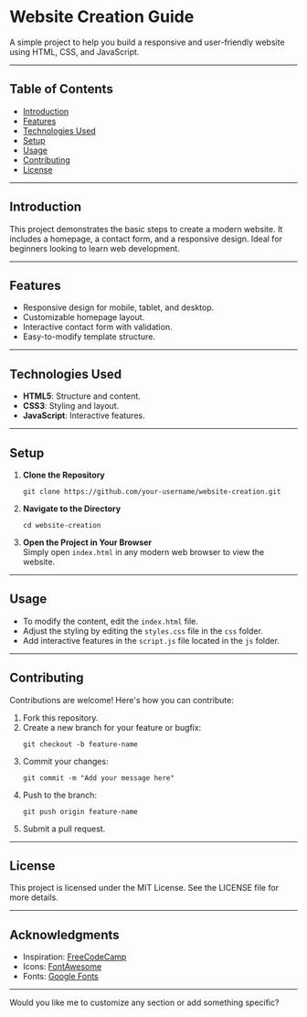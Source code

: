 
# **Website Creation Guide**

A simple project to help you build a responsive and user-friendly website using HTML, CSS, and JavaScript.

---

## **Table of Contents**
- [Introduction](#introduction)
- [Features](#features)
- [Technologies Used](#technologies-used)
- [Setup](#setup)
- [Usage](#usage)
- [Contributing](#contributing)
- [License](#license)

---

## **Introduction**
This project demonstrates the basic steps to create a modern website. It includes a homepage, a contact form, and a responsive design. Ideal for beginners looking to learn web development.

---

## **Features**
- Responsive design for mobile, tablet, and desktop.
- Customizable homepage layout.
- Interactive contact form with validation.
- Easy-to-modify template structure.

---

## **Technologies Used**
- **HTML5**: Structure and content.
- **CSS3**: Styling and layout.
- **JavaScript**: Interactive features.

---

## **Setup**
1. **Clone the Repository**  
   ```
   git clone https://github.com/your-username/website-creation.git
   ```
2. **Navigate to the Directory**  
   ```
   cd website-creation
   ```
3. **Open the Project in Your Browser**  
   Simply open `index.html` in any modern web browser to view the website.

---

## **Usage**
- To modify the content, edit the `index.html` file.
- Adjust the styling by editing the `styles.css` file in the `css` folder.
- Add interactive features in the `script.js` file located in the `js` folder.

---

## **Contributing**
Contributions are welcome! Here's how you can contribute:
1. Fork this repository.
2. Create a new branch for your feature or bugfix:  
   ```
   git checkout -b feature-name
   ```
3. Commit your changes:  
   ```
   git commit -m "Add your message here"
   ```
4. Push to the branch:  
   ```
   git push origin feature-name
   ```
5. Submit a pull request.

---

## **License**
This project is licensed under the MIT License. See the LICENSE file for more details.

---

## **Acknowledgments**
- Inspiration: [FreeCodeCamp](https://www.freecodecamp.org/)  
- Icons: [FontAwesome](https://fontawesome.com/)  
- Fonts: [Google Fonts](https://fonts.google.com/)

---

Would you like me to customize any section or add something specific?

